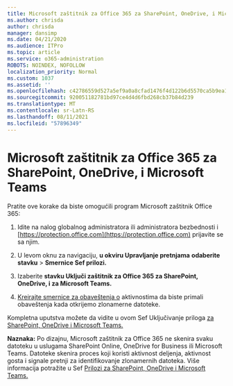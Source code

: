 ```yaml
---
title: Microsoft zaštitnik za Office 365 za SharePoint, OneDrive, i Microsoft Teams
ms.author: chrisda
author: chrisda
manager: dansimp
ms.date: 04/21/2020
ms.audience: ITPro
ms.topic: article
ms.service: o365-administration
ROBOTS: NOINDEX, NOFOLLOW
localization_priority: Normal
ms.custom: 1037
ms.assetid: ''
ms.openlocfilehash: c42786559d527a5ef9a0a8cfad1476f4d122b6d5570ca5b9ea138b21a153ae96
ms.sourcegitcommit: 920051182781bd97ce4d4d6fbd268cb37b84d239
ms.translationtype: MT
ms.contentlocale: sr-Latn-RS
ms.lasthandoff: 08/11/2021
ms.locfileid: "57896349"
---
```

# <a name="microsoft-defender-for-office-365-for-sharepoint-onedrive-and-microsoft-teams"></a>Microsoft zaštitnik za Office 365 za SharePoint, OneDrive, i Microsoft Teams

Pratite ove korake da biste omogućili program Microsoft zaštitnik Office 365:

1. Idite na nalog globalnog administratora ili administratora bezbednosti i [https://protection.office.com](https://protection.office.com) prijavite se sa njim.

2. U levom oknu za navigaciju, **u okviru Upravljanje pretnjama** **odaberite stavku** \> **Smernice Sef prilozi.**

3. Izaberite **stavku Uključi zaštitnik za Office 365 za SharePoint, OneDrive, i za Microsoft Teams.**

4. [Kreirajte smernice za obaveštenja o](https://docs.microsoft.com/microsoft-365/compliance/create-activity-alerts) aktivnostima da biste primali obaveštenja kada otkrijemo zlonamerne datoteke.

Kompletna uputstva možete da vidite u ovom Sef Uključivanje priloga [za SharePoint, OneDrive i Microsoft Teams.](https://docs.microsoft.com/microsoft-365/security/office-365-security/turn-on-atp-for-spo-odb-and-teams)

**Naznaka:** Po dizajnu, Microsoft zaštitnik za Office 365 ne skenira svaku datoteku u uslugama SharePoint Online, OneDrive for Business ili Microsoft Teams. Datoteke skenira proces koji koristi aktivnost deljenja, aktivnost gosta i signale pretnji za identifikovanje zlonamernih datoteka. Više informacija potražite u Sef [Prilozi za SharePoint, OneDrive i Microsoft Teams.](https://docs.microsoft.com/microsoft-365/security/office-365-security/atp-for-spo-odb-and-teams)
